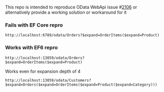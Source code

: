 This repo is intended to reproduce OData WebApi issue #[2106](https://github.com/OData/WebApi/issues/2106) or alternatively provide a working solution or workaround for it

### Fails with EF Core repro
```
http://localhost:6789/odata/Orders?$expand=OrderItems($expand=Product)
```

### Works with EF6 repro
```
http://localhost:13059/odata/Orders?$expand=OrderItems($expand=Product)
```
Works even for expansion depth of 4
```
http://localhost:13059/odata/Customers?$expand=Orders($expand=OrderItems($expand=Product($expand=Category)))
```
